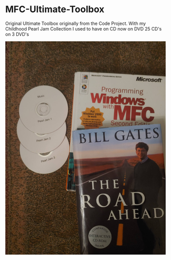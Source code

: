 # MFC-Ultimate-Toolbox
Original Ultimate Toolbox originally from the Code Project.
With my Childhood Pearl Jam Collection I used to have on CD now on DVD 
25 CD's on 3 DVD's

![Blend](images/0531220044.jpg)
